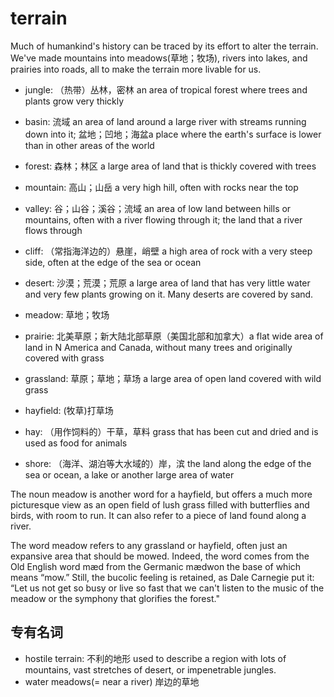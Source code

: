 # terrain

Much of humankind's history can be traced by its effort to alter the terrain. We've made mountains into meadows(草地；牧场), rivers into lakes, and prairies into roads, all to make the terrain more livable for us.

- jungle: （热带）丛林，密林 an area of tropical forest where trees and plants grow very thickly
- basin: 流域 an area of land around a large river with streams running down into it; 盆地；凹地；海盆a place where the earth's surface is lower than in other areas of the world
- forest: 森林；林区 a large area of land that is thickly covered with trees
- mountain: 高山；山岳 a very high hill, often with rocks near the top
- valley: 谷；山谷；溪谷；流域 an area of low land between hills or mountains, often with a river flowing through it; the land that a river flows through
- cliff: （常指海洋边的）悬崖，峭壁 a high area of rock with a very steep side, often at the edge of the sea or ocean
- desert: 沙漠；荒漠；荒原 a large area of land that has very little water and very few plants growing on it. Many deserts are covered by sand.
- meadow: 草地；牧场
- prairie: 北美草原；新大陆北部草原（美国北部和加拿大）a flat wide area of land in N America and Canada, without many trees and originally covered with grass
- grassland: 草原；草地；草场 a large area of open land covered with wild grass
- hayfield: (牧草)打草场
- hay: （用作饲料的）干草，草料 grass that has been cut and dried and is used as food for animals

- shore: （海洋、湖泊等大水域的）岸，滨 the land along the edge of the sea or ocean, a lake or another large area of water

The noun meadow is another word for a hayfield, but offers a much more picturesque view as an open field of lush grass filled with butterflies and birds, with room to run. It can also refer to a piece of land found along a river.

The word meadow refers to any grassland or hayfield, often just an expansive area that should be mowed. Indeed, the word comes from the Old English word mæd from the Germanic mædwon the base of which means “mow.” Still, the bucolic feeling is retained, as Dale Carnegie put it: “Let us not get so busy or live so fast that we can't listen to the music of the meadow or the symphony that glorifies the forest."

## 专有名词

- hostile terrain: 不利的地形 used to describe a region with lots of mountains, vast stretches of desert, or impenetrable jungles.
- water meadows(= near a river) 岸边的草地
